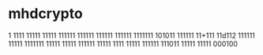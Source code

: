 
# mhdcrypto
1
1111
11111
11111
111111
111111
111111
111111
1111111
101011
111111
11+111
11d112
111111
11111
1111111
11111
11111
111111
11111
1111
11111
111111
111011
11111
11111
000100
